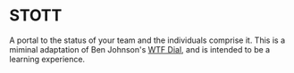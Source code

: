 # STOTT

A portal to the status of your team and the individuals comprise it. This is a
miminal adaptation of Ben Johnson's [WTF Dial](medium.com/wtf-dial), and is
intended to be a learning experience.

